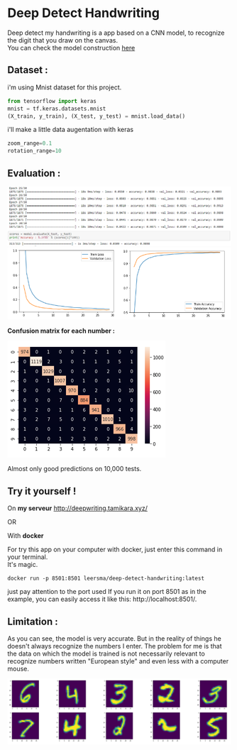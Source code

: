 
# Deep Detect Handwriting

Deep detect my handwriting is a app based on a CNN model, to recognize the digit that you draw on the canvas.  
You can check the model construction [here](https://github.com/leersmathieu/deep-detect-handwriting/blob/master/notebooks/CNN_Mnist.ipynb)

## Dataset :
i'm using Mnist dataset for this project.

```python
from tensorflow import keras
mnist = tf.keras.datasets.mnist
(X_train, y_train), (X_test, y_test) = mnist.load_data()
```

i'll make a little data augentation with keras 
```python
zoom_range=0.1
rotation_range=10
```


## Evaluation :

![accuracy](assets/accuracy.png)
![courbes](assets/courbes.png)

**Confusion matrix for each number :**  

![matrix](assets/matrix.png)  

Almost only good predictions on 10,000 tests.

## Try it yourself !

On **my serveur** http://deepwriting.tamikara.xyz/

OR

With **docker**


For try this app on your computer with docker, just enter this command in your terminal.   
It's magic.

```docker
docker run -p 8501:8501 leersma/deep-detect-handwriting:latest
```
just pay attention to the port used
If you run it on port 8501 as in the example, you can easily access it like this: http://localhost:8501/.

## Limitation :

As you can see, the model is very accurate. But in the reality of things he doesn't always recognize the numbers I enter. The problem for me is that the data on which the model is trained is not necessarily relevant to recognize numbers written "European style" and even less with a computer mouse.

![data](assets/data.png)

